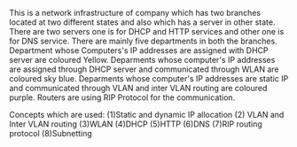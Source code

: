 This is a network infrastructure of company which has two branches located at two different states and also which has a server in other state.
There are two servers one is for DHCP and HTTP services and other one is for DNS service.
There are mainly five departments in both the branches.
Department whose Computers's IP addresses are assigned with DHCP server are coloured Yellow.
Deparments whose computer's IP addresses are assigned through DHCP server and communicated through WLAN are coloured sky blue.
 Deparments whose computer's IP addresses are static IP and communicated through VLAN and inter VLAN routing are coloured purple.
Routers are using RIP Protocol for the communication.

Concepts which are used:
(1)Static and dynamic IP allocation
(2) VLAN and Inter VLAN routing
(3)WLAN
(4)DHCP
(5)HTTP
(6)DNS
(7)RIP routing protocol
(8)Subnetting
